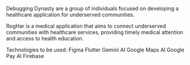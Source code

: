 Debugging Dynasty are a group of individuals focused on developing a healthcare application for underserved communities.

RogHar is a medical application that aims to connect underserved communities with healthcare services, providing timely medical attention and access to health education.

Technologies to be used:
Figma
Flutter
Gemini AI
Google Maps AI
Google Pay AI
Firebase